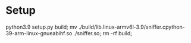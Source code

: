 # Setup

python3.9 setup.py build;
mv ./build/lib.linux-armv6l-3.9/sniffer.cpython-39-arm-linux-gnueabihf.so ./sniffer.so; rm -rf build;



